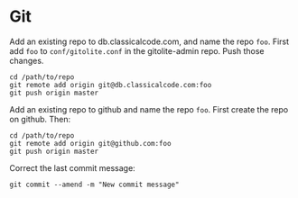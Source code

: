 Git
===

Add an existing repo to db.classicalcode.com, and name the repo `foo`. First
add `foo` to `conf/gitolite.conf` in the gitolite-admin repo. Push those 
changes.

    cd /path/to/repo
    git remote add origin git@db.classicalcode.com:foo
    git push origin master

Add an existing repo to github and name the repo `foo`. First create the repo
on github. Then:

    cd /path/to/repo
    git remote add origin git@github.com:foo
    git push origin master

Correct the last commit message:

    git commit --amend -m "New commit message"
